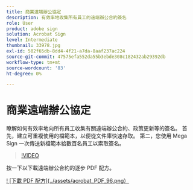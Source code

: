 ```yaml
---
title: 商業遠端辦公協定
description: 有效率地收集所有員工的遠端辦公合約簽名
role: User
product: adobe sign
solution: Acrobat Sign
level: Intermediate
thumbnail: 33978.jpg
exl-id: 502f65db-8dd4-4f21-a7da-8aaf237ac224
source-git-commit: 47575efa552da55b3ebde308c182432ab29392db
workflow-type: tm+mt
source-wordcount: '83'
ht-degree: 0%

---
```


# 商業遠端辦公協定

瞭解如何有效率地向所有員工收集有關遠端辦公合約、政策更新等的簽名。 首先，建立可重複使用的檔範本，以便從文件庫快速存取。 第二，您使用 Mega Sign 一次傳送新檔範本給數百名員工以索取簽名。

>[!VIDEO](https://video.tv.adobe.com/v/33978?hidetitle=true)

按一下以下載遠端辦公合約的逐步 PDF 配方。

[! [下載 PDF 配方](../assets/acrobat_PDF_96.png）](../assets/UseCaseRecipe-EN-UsingMegaSign.pdf)
